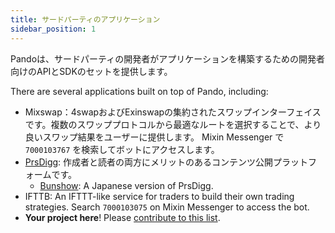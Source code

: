 ```yaml
---
title: サードパーティのアプリケーション
sidebar_position: 1
---
```


Pandoは、サードパーティの開発者がアプリケーションを構築するための開発者向けのAPIとSDKのセットを提供します。

There are several applications built on top of Pando, including:

- Mixswap：4swapおよびExinswapの集約されたスワップインターフェイスです。複数のスワッププロトコルから最適なルートを選択することで、より良いスワップ結果をユーザーに提供します。 Mixin Messenger で `7000103767` を検索してボットにアクセスします。
- [PrsDigg](https://prsdigg.com): 作成者と読者の両方にメリットのあるコンテンツ公開プラットフォームです。
  - [Bunshow](https://bunshow.jp/): A Japanese version of PrsDigg.
- IFTTB: An IFTTT-like service for traders to build their own trading strategies. Search `7000103075` on Mixin Messenger to access the bot.
- **Your project here**! Please [contribute to this list](https://github.com/fox-one/docs.pando.im/tree/master/docs/3rd-party-apps/overview.md).